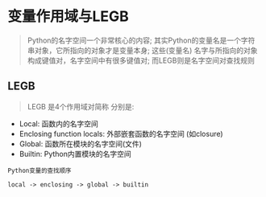 # 变量作用域与LEGB

> Python的名字空间一个非常核心的内容;
> 其实Python的变量名是一个字符串对象，它所指向的对象才是变量本身;
> 这些(变量名) 名字与所指向的对象构成键值对，名字空间中有很多键值对;
> 而LEGB则是名字空间对查找规则

## LEGB

> LEGB 是4个作用域对简称 分别是:

- Local: 函数内的名字空间
- Enclosing function locals: 外部嵌套函数的名字空间 (如closure)
- Global: 函数所在模块的名字空间(文件)
- Builtin: Python内置模块的名字空间

`Python变量的查找顺序`

```
local -> enclosing -> global -> builtin
```


